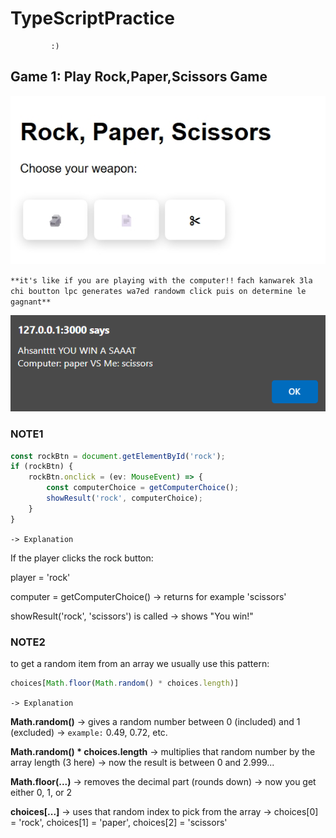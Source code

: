 # TypeScriptPractice
             :)
## Game 1: **Play Rock,Paper,Scissors Game**
![Alt Text](Challenge1/images/image.jpeg)

`**it's like if you are playing with the computer!!`
`fach kanwarek 3la chi boutton lpc generates wa7ed randowm click puis on determine le gagnant**`

![Alt Text](Challenge1/images/image1.png)

### NOTE1
```ts
const rockBtn = document.getElementById('rock');
if (rockBtn) {
    rockBtn.onclick = (ev: MouseEvent) => {
        const computerChoice = getComputerChoice();
        showResult('rock', computerChoice);
    }
}
```
`-> Explanation`

If the player clicks the rock button:

player = 'rock'

computer = getComputerChoice() → returns for example 'scissors'

showResult('rock', 'scissors') is called → shows "You win!"
### NOTE2
to get a random item from an array we usually use this pattern:
```ts
choices[Math.floor(Math.random() * choices.length)]
```
`-> Explanation`

**Math.random()**
→ gives a random number between 0 (included) and 1 (excluded)
→ `example:` 0.49, 0.72, etc.

**Math.random() * choices.length**
→ multiplies that random number by the array length (3 here)
→ now the result is between 0 and 2.999...

**Math.floor(...)**
→ removes the decimal part (rounds down)
→ now you get either 0, 1, or 2

**choices[...]**
→ uses that random index to pick from the array
→ choices[0] = 'rock', choices[1] = 'paper', choices[2] = 'scissors'